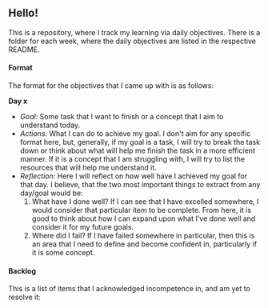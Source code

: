 ## Hello!

This is a repository, where I track my learning via daily objectives. There is a folder for each week, where the daily objectives are listed in the respective README.

#### Format

The format for the objectives that I came up with is as follows:

**Day x**
- _Goal:_ Some task that I want to finish or a concept that I aim to understand today.
- _Actions:_ What I can do to achieve my goal. I don't aim for any specific format here, but, generally, if my goal is a task, I will try to break the task down or think about what will help me finish the task in a more efficient manner. If it is a concept that I am struggling with, I will try to list the resources that will help me understand it.  
- _Reflection:_ Here I will reflect on how well have I achieved my goal for that day. I believe, that the two most important things to extract from any day/goal would be:
  1) What have I done well? If I can see that I have excelled somewhere, I would consider that particular item to be complete. From here, it is good to think about how I can expand upon what I've done well and consider it for my future goals.
  2) Where did I fail? If I have failed somewhere in particular, then this is an area that I need to define and become confident in, particularly if it is some concept.

#### Backlog

This is a list of items that I acknowledged incompetence in, and am yet to resolve it:
 
